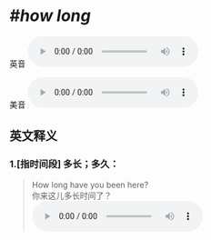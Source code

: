 # ***\#how long*** 
英音
<audio src="./media/how long1_AAC.aac" controls="controls"></audio>

美音
<audio src="./media/how long2_AAC.aac" controls="controls"></audio>



  

英文释义
---
### 1.**[指时间段] 多长；多久：**  

 > How long have you been here?  
 > 你来这儿多长时间了？    
<audio src="./media/how-15.aac" controls="controls"></audio>


